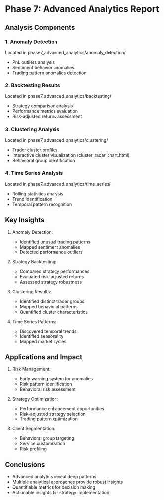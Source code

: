 # Phase 7: Advanced Analytics Report

## Analysis Components

### 1. Anomaly Detection
Located in phase7_advanced_analytics/anomaly_detection/
- PnL outliers analysis
- Sentiment behavior anomalies
- Trading pattern anomalies detection

### 2. Backtesting Results
Located in phase7_advanced_analytics/backtesting/
- Strategy comparison analysis
- Performance metrics evaluation
- Risk-adjusted returns assessment

### 3. Clustering Analysis
Located in phase7_advanced_analytics/clustering/
- Trader cluster profiles
- Interactive cluster visualization (cluster_radar_chart.html)
- Behavioral group identification

### 4. Time Series Analysis
Located in phase7_advanced_analytics/time_series/
- Rolling statistics analysis
- Trend identification
- Temporal pattern recognition

## Key Insights

1. Anomaly Detection:
   - Identified unusual trading patterns
   - Mapped sentiment anomalies
   - Detected performance outliers

2. Strategy Backtesting:
   - Compared strategy performances
   - Evaluated risk-adjusted returns
   - Assessed strategy robustness

3. Clustering Results:
   - Identified distinct trader groups
   - Mapped behavioral patterns
   - Quantified cluster characteristics

4. Time Series Patterns:
   - Discovered temporal trends
   - Identified seasonality
   - Mapped market cycles

## Applications and Impact
1. Risk Management:
   - Early warning system for anomalies
   - Risk pattern identification
   - Behavioral risk assessment

2. Strategy Optimization:
   - Performance enhancement opportunities
   - Risk-adjusted strategy selection
   - Trading pattern optimization

3. Client Segmentation:
   - Behavioral group targeting
   - Service customization
   - Risk profiling

## Conclusions
- Advanced analytics reveal deep patterns
- Multiple analytical approaches provide robust insights
- Quantifiable metrics for decision making
- Actionable insights for strategy implementation